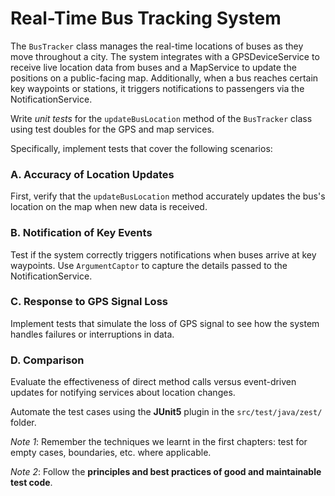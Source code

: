# Real-Time Bus Tracking System

The `BusTracker` class manages the real-time locations of buses as they move throughout a city. The system integrates with a GPSDeviceService to receive live location data from buses and a MapService to update the positions on a public-facing map. Additionally, when a bus reaches certain key waypoints or stations, it triggers notifications to passengers via the NotificationService.

Write *unit tests* for the `updateBusLocation` method of the `BusTracker` class using test doubles for the GPS and map services.

Specifically, implement tests that cover the following scenarios:

### A. Accuracy of Location Updates
First, verify that the `updateBusLocation` method accurately updates the bus's location on the map when new data is received.

### B. Notification of Key Events
Test if the system correctly triggers notifications when buses arrive at key waypoints. Use `ArgumentCaptor` to capture the details passed to the NotificationService.


### C.  Response to GPS Signal Loss
Implement tests that simulate the loss of GPS signal to see how the system handles failures or interruptions in data.

### D. Comparison
Evaluate the effectiveness of direct method calls versus event-driven updates for notifying services about location changes.

Automate the test cases using the **JUnit5** plugin in the `src/test/java/zest/` folder.

*Note 1*: Remember the techniques we learnt in the first chapters: test for empty cases, boundaries, etc. where applicable.

*Note 2*: Follow the **principles and best practices of good and maintainable test code**.
